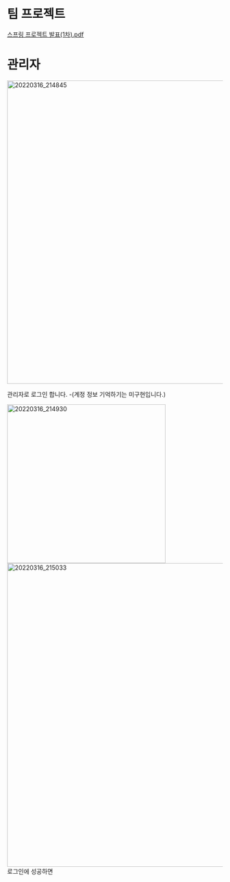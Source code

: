 # 팀 프로젝트
[스프링 프로젝트 발표(1차).pdf](https://github.com/abc20210708/last-2-/files/8262141/1.pdf)


# 관리자
<img width="707" alt="20220316_214845" src="https://user-images.githubusercontent.com/87113813/158595494-f9b88397-d332-4408-8143-f6f5583648b8.png">

관리자로 로그인 합니다.
-(계정 정보 기억하기는 미구현입니다.)

<img width="370" alt="20220316_214930" src="https://user-images.githubusercontent.com/87113813/158595620-6e0c2be2-4925-486c-85cf-fe1562f116a8.png">

<img width="708" alt="20220316_215033" src="https://user-images.githubusercontent.com/87113813/158595720-16fea832-6777-4b78-b40c-06063199b769.png">
로그인에 성공하면 



